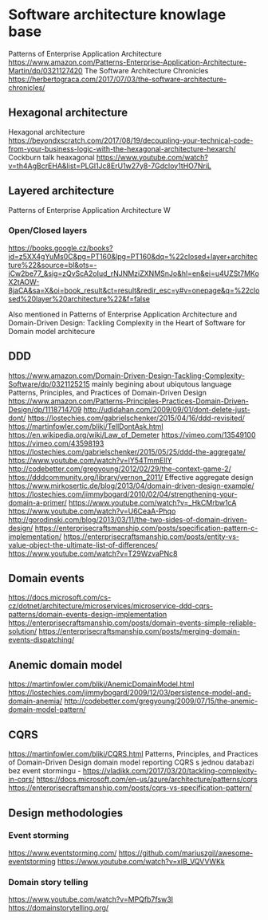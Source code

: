 # Software architecture knowlage base

Patterns of Enterprise Application Architecture https://www.amazon.com/Patterns-Enterprise-Application-Architecture-Martin/dp/0321127420
The Software Architecture Chronicles https://herbertograca.com/2017/07/03/the-software-architecture-chronicles/


## Hexagonal architecture
Hexagonal architecture https://beyondxscratch.com/2017/08/19/decoupling-your-technical-code-from-your-business-logic-with-the-hexagonal-architecture-hexarch/
Cockburn talk heaxagonal https://www.youtube.com/watch?v=th4AgBcrEHA&list=PLGl1Jc8ErU1w27y8-7Gdcloy1tHO7NriL

## Layered architecture
Patterns of Enterprise Application Architecture
W
### Open/Closed layers
https://books.google.cz/books?id=z5XX4gYuMs0C&pg=PT160&lpg=PT160&dq=%22closed+layer+architecture%22&source=bl&ots=-iCw2be77_&sig=zQvScA2oIud_rNJNMziZXNMSnJo&hl=en&ei=u4UZSt7MKoX2tAOW-8jaCA&sa=X&oi=book_result&ct=result&redir_esc=y#v=onepage&q=%22closed%20layer%20architecture%22&f=false

Also mentioned in Patterns of Enterprise Application Architecture and Domain-Driven Design: Tackling Complexity in the Heart of Software  for Domain model architecure


## DDD
https://www.amazon.com/Domain-Driven-Design-Tackling-Complexity-Software/dp/0321125215  mainly begining about ubiqutous language
Patterns, Principles, and Practices of Domain-Driven Design  https://www.amazon.com/Patterns-Principles-Practices-Domain-Driven-Design/dp/1118714709
http://udidahan.com/2009/09/01/dont-delete-just-dont/
https://lostechies.com/gabrielschenker/2015/04/16/ddd-revisited/
https://martinfowler.com/bliki/TellDontAsk.html
https://en.wikipedia.org/wiki/Law_of_Demeter
https://vimeo.com/13549100
https://vimeo.com/43598193
https://lostechies.com/gabrielschenker/2015/05/25/ddd-the-aggregate/
https://www.youtube.com/watch?v=lY54TmmEllY
http://codebetter.com/gregyoung/2012/02/29/the-context-game-2/
https://dddcommunity.org/library/vernon_2011/ Effective aggregate design
https://www.mirkosertic.de/blog/2013/04/domain-driven-design-example/
https://lostechies.com/jimmybogard/2010/02/04/strengthening-your-domain-a-primer/
https://www.youtube.com/watch?v=_HkCMrbw1cA
https://www.youtube.com/watch?v=U6CeaA-Phqo
http://gorodinski.com/blog/2013/03/11/the-two-sides-of-domain-driven-design/
https://enterprisecraftsmanship.com/posts/specification-pattern-c-implementation/
https://enterprisecraftsmanship.com/posts/entity-vs-value-object-the-ultimate-list-of-differences/
https://www.youtube.com/watch?v=T29WzvaPNc8

## Domain events
https://docs.microsoft.com/cs-cz/dotnet/architecture/microservices/microservice-ddd-cqrs-patterns/domain-events-design-implementation
https://enterprisecraftsmanship.com/posts/domain-events-simple-reliable-solution/
https://enterprisecraftsmanship.com/posts/merging-domain-events-dispatching/

## Anemic domain model

https://martinfowler.com/bliki/AnemicDomainModel.html
https://lostechies.com/jimmybogard/2009/12/03/persistence-model-and-domain-anemia/
http://codebetter.com/gregyoung/2009/07/15/the-anemic-domain-model-pattern/

## CQRS
https://martinfowler.com/bliki/CQRS.html
Patterns, Principles, and Practices of Domain-Driven Design domain model reporting
CQRS s jednou databazi bez event stormingu - https://vladikk.com/2017/03/20/tackling-complexity-in-cqrs/
https://docs.microsoft.com/en-us/azure/architecture/patterns/cqrs
https://enterprisecraftsmanship.com/posts/cqrs-vs-specification-pattern/


## Design methodologies

### Event storming
https://www.eventstorming.com/
https://github.com/mariuszgil/awesome-eventstorming
https://www.youtube.com/watch?v=xIB_VQVVWKk

### Domain story telling
https://www.youtube.com/watch?v=MPQfb7fsw3I
https://domainstorytelling.org/
